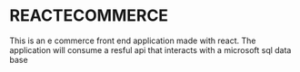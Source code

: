 # REACTECOMMERCE
This is an e commerce front end application made with react. The application will consume a resful api that interacts with a microsoft sql data base

